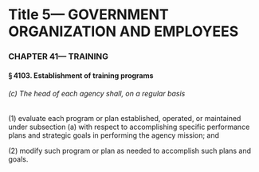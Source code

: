 
# Title 5— GOVERNMENT ORGANIZATION AND EMPLOYEES
### CHAPTER 41— TRAINING
#### § 4103. Establishment of training programs
###### (c) The head of each agency shall, on a regular basis

(1) evaluate each program or plan established, operated, or maintained under subsection (a) with respect to accomplishing specific performance plans and strategic goals in performing the agency mission; and

(2) modify such program or plan as needed to accomplish such plans and goals.
